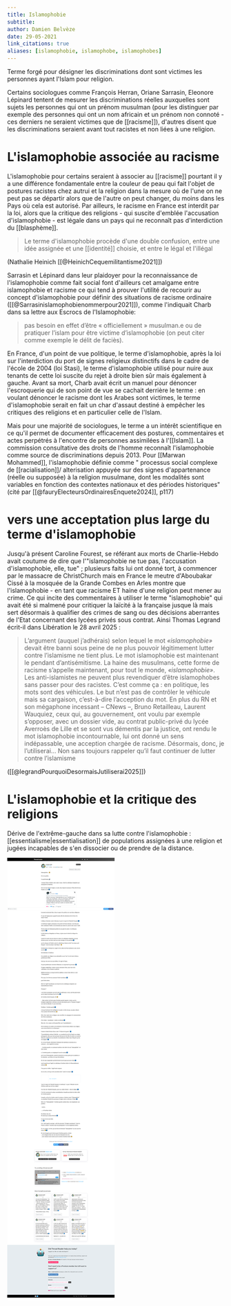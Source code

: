 ```yaml
---
title: Islamophobie
subtitle:
author: Damien Belvèze
date: 29-05-2021
link_citations: true
aliases: [islamophobie, islamophobe, islamophobes]
---
```


Terme forgé pour désigner les discriminations dont sont victimes les personnes ayant l'Islam pour religion. 

Certains sociologues comme François Herran, Oriane Sarrasin, Eleonore Lépinard tentent de mesurer les discriminations réelles auxquelles sont sujets les personnes qui ont un prénom musulman (pour les distinguer par exemple des personnes qui ont un nom africain et un prénom non connoté - ces derniers ne seraient victimes que de [[racisme]]), d'autres disent que les discriminations seraient avant tout racistes et non liées à une religion. 

# L'islamophobie associée au racisme

L'islamophobie pour certains seraient à associer au [[racisme]] pourtant il y a une différence fondamentale entre la couleur de peau qui fait l'objet de postures racistes chez autrui et la religion dans la mesure où de l'une on ne peut pas se départir alors que de l'autre on peut changer, du moins dans les Pays où cela est autorisé. Par ailleurs, le racisme en France est interdit par la loi, alors que la critique des religions - qui suscite d'emblée l'accusation d'islamophobie - est légale dans un pays qui ne reconnaît pas d'interdiction du [[blasphème]].

> Le terme d'islamophobie procède d'une double confusion, entre une idée assignée et une [[identité]] choisie, et entre le légal et l'illégal 

(Nathalie Heinich [[@HeinichCequemilitantisme2021]])

Sarrasin et Lépinard dans leur plaidoyer pour la reconnaissance de l'islamophobie comme fait social font d'ailleurs cet amalgame entre islamophobie et racisme ce qui tend à prouver l'utilité de recourir au concept d'islamophobie pour définir des situations de racisme ordinaire ([[@Sarrasinislamophobienommerpour2021]]), comme l'indiquait Charb  dans sa lettre aux Escrocs de l'Islamophobie: 

> pas besoin en effet d’être « officiellement » musulman.e ou de pratiquer l’islam pour être victime d’islamophobie (on peut citer comme exemple le délit de faciès).

En France, d'un point de vue politique, le terme d'islamophobie, après la loi sur l'interdiction du port de signes religieux distinctifs dans le cadre de l'école de 2004 (loi Stasi), le terme d'islamophobie utilisé pour nuire aux tenants de cette loi suscite du rejet à droite bien sûr mais également à gauche.
Avant sa mort, Charb avait écrit un manuel pour dénoncer l'escroquerie qui de son point de vue se cachait derrière le terme : en voulant dénoncer le racisme dont les Arabes sont victimes, le terme d'islamophobie serait en fait un char d'assaut destiné à empêcher les critiques des religions et en particulier celle de l'Islam.

Mais pour une majorité de sociologues, le terme a un intérêt scientifique en ce qu'il permet de documenter efficacement des postures, commentaires et actes perpétrés à l'encontre de personnes assimilées à l'[[Islam]]. 
La commission consultative des droits de l'homme reconnaît l'islamophobie comme source de discriminations depuis 2013. Pour [[Marwan Mohammed]], l'islamophobie définie comme " processus social complexe de [[racialisation]]/ alterisation appuyée sur des signes d'appartenance (réelle ou supposée) à la religion musulmane, dont les modalités sont variables en fonction des contextes nationaux et des périodes historiques" (cité par [[@fauryElecteursOrdinairesEnquete2024]], p117)

# vers une acceptation plus large du terme d'islamophobie

Jusqu'à présent Caroline Fourest, se référant aux morts de Charlie-Hebdo avait coutume de dire que l'"islamophobie ne tue pas, l'accusation d'islamophobie, elle, tue" ; plusieurs faits lui ont donné tort, à commencer par le massacre de ChristChurch mais en France le meutre d'Aboubakar Cissé à la mosquée de la Grande Combes en Arles montre que l'islamophobie - en tant que racisme ET haine d'une religion peut mener au crime. Ce qui incite des commentaires à utiliser le terme "islamophobie" qui avait été si malmené pour critiquer la laïcité à la française jusque là mais sert désormais à qualifier des crimes de sang ou des décisions aberrantes de l'Etat concernant des lycées privés sous contrat. Ainsi Thomas Legrand écrit-il dans Libération le 28 avril 2025 : 

> L’argument (auquel j’adhérais) selon lequel le mot _«islamophobie»_ devait être banni sous peine de ne plus pouvoir légitimement lutter contre l’islamisme ne tient plus. Le mot islamophobie est maintenant le pendant d’antisémitisme. La haine des musulmans, cette forme de racisme s’appelle maintenant, pour tout le monde, _«islamophobie»_. Les anti-islamistes ne peuvent plus revendiquer d’être islamophobes sans passer pour des racistes. C’est comme ça : en politique, les mots sont des véhicules. Le but n’est pas de contrôler le véhicule mais sa cargaison, c’est-à-dire l’acception du mot.
> En plus du RN et son mégaphone incessant – CNews –, Bruno Retailleau, Laurent Wauquiez, ceux qui, au gouvernement, ont voulu par exemple s’opposer, avec un dossier vide, au contrat public-privé du lycée Averroès de Lille et se sont vus démentis par la justice, ont rendu le mot islamophobie incontournable, lui ont donné un sens indépassable, une acception chargée de racisme. Désormais, donc, je l’utiliserai… Non sans toujours rappeler qu’il faut continuer de lutter contre l’islamisme

([[@legrandPourquoiDesormaisJutiliserai2025]])
# L'islamophobie et la critique des religions

Dérive de l'extrême-gauche dans sa lutte contre l'islamophobie : [[essentialisme|essentialisation]] de populations assignées à une religion et jugées incapables de s'en dissocier ou de prendre de la distance. 

![](images/islamophobie.png)
